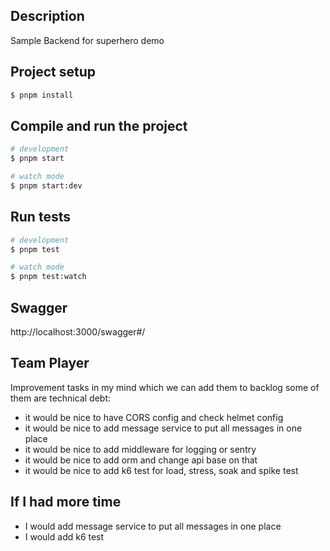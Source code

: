 ## Description
Sample Backend for superhero demo

## Project setup
```bash
$ pnpm install
```

## Compile and run the project
```bash 
# development
$ pnpm start

# watch mode
$ pnpm start:dev

```

## Run tests
```bash
# development
$ pnpm test

# watch mode
$ pnpm test:watch
```
## Swagger
http://localhost:3000/swagger#/

## Team Player 
Improvement tasks in my mind which we can add them to backlog some of them are technical debt:
- it would be nice to have CORS config and check helmet config
- it would be nice to add message service to put all messages in one place
- it would be nice to add middleware for logging or sentry
- it would be nice to add orm and change api base on that 
- it would be nice to add k6 test for load, stress, soak and spike test

## If I had more time
- I would add message service to put all messages in one place
- I would add k6 test

